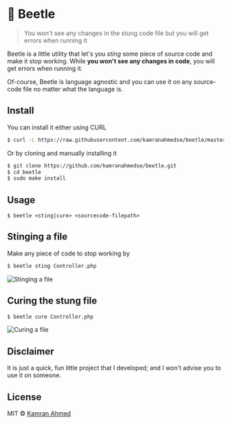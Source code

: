 # 🐞 Beetle

> You won't see any changes in the stung code file but you will get errors when running it

Beetle is a little utility that let's you *sting* some piece of source code and make it stop working. While **you won't see any changes in code**, you will get errors when running it.

Of-course, Beetle is language agnostic and you can use it on any source-code file no matter what the language is.

## Install

You can install it either using CURL

```bash
$ curl -L https://raw.githubusercontent.com/kamranahmedse/beetle/master/installer.sh | sudo sh
```

Or by cloning and manually installing it

```bash
$ git clone https://github.com/kamranahmedse/beetle.git
$ cd beetle
$ sudo make install
```


## Usage

```
$ beetle <sting|cure> <sourcecode-filepath>
```

## Stinging a file

Make any piece of code to stop working by

```bash
$ beetle sting Controller.php
```

![Stinging a file](http://i.imgur.com/axqYLGY.gif)

## Curing the stung file

```bash
$ beetle cure Controller.php
```

![Curing a file](http://i.imgur.com/lKDMSAU.gif)

## Disclaimer
It is just a quick, fun little project that I developed; and I won't advise you to use it on someone.

## License

MIT © [Kamran Ahmed](http://kamranahmed.info)
